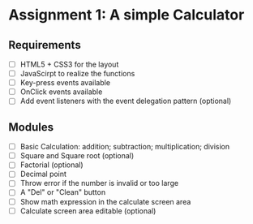 # Assignment 1: A simple Calculator

## Requirements

- [ ] HTML5 + CSS3 for the layout
- [ ] JavaScirpt to realize the functions
- [ ] Key-press events available
- [ ] OnClick events available
- [ ] Add event listeners with the event delegation pattern (optional)

## Modules

- [ ] Basic Calculation: addition; subtraction; multiplication; division
- [ ] Square and Square root (optional)
- [ ] Factorial (optional)
- [ ] Decimal point
- [ ] Throw error if the number is invalid or too large
- [ ] A "Del" or "Clean" button
- [ ] Show math expression in the calculate screen area
- [ ] Calculate screen area editable (optional)
